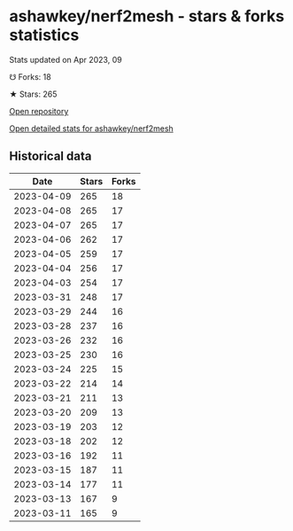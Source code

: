 # ashawkey/nerf2mesh - stars & forks statistics

Stats updated on Apr 2023, 09

☋ Forks: 18

★ Stars: 265

[Open repository](https://github.com/ashawkey/nerf2mesh)

[Open detailed stats for ashawkey/nerf2mesh](https://reviewgithub.com/rep/ashawkey/nerf2mesh)

## Historical data
| Date | Stars | Forks |
|------|-------|-------|
| 2023-04-09 | 265 | 18 | 
| 2023-04-08 | 265 | 17 | 
| 2023-04-07 | 265 | 17 | 
| 2023-04-06 | 262 | 17 | 
| 2023-04-05 | 259 | 17 | 
| 2023-04-04 | 256 | 17 | 
| 2023-04-03 | 254 | 17 | 
| 2023-03-31 | 248 | 17 | 
| 2023-03-29 | 244 | 16 | 
| 2023-03-28 | 237 | 16 | 
| 2023-03-26 | 232 | 16 | 
| 2023-03-25 | 230 | 16 | 
| 2023-03-24 | 225 | 15 | 
| 2023-03-22 | 214 | 14 | 
| 2023-03-21 | 211 | 13 | 
| 2023-03-20 | 209 | 13 | 
| 2023-03-19 | 203 | 12 | 
| 2023-03-18 | 202 | 12 | 
| 2023-03-16 | 192 | 11 | 
| 2023-03-15 | 187 | 11 | 
| 2023-03-14 | 177 | 11 | 
| 2023-03-13 | 167 | 9 | 
| 2023-03-11 | 165 | 9 | 

